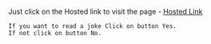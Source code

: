 Just click on the Hosted link to visit the page - [Hosted Link](https://shivambansal96.github.io/Dad-Jokes-Generator/)

    If you want to read a joke Click on button Yes.
    If not click on button No.

